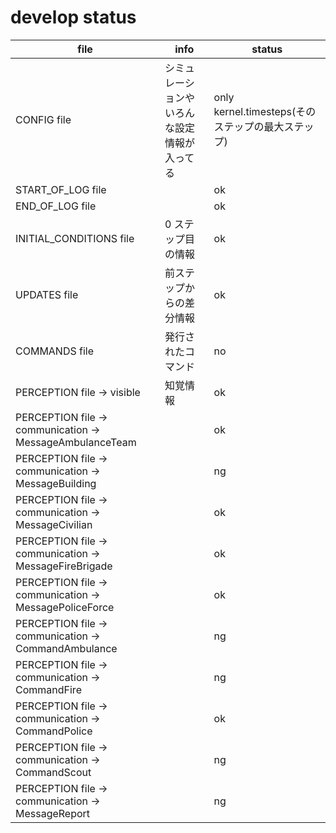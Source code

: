 # develop status

| file                                                     | info                                         | status                                            |
| -------------------------------------------------------- | -------------------------------------------- | ------------------------------------------------- |
| CONFIG file                                              | シミュレーションやいろんな設定情報が入ってる | only kernel.timesteps(そのステップの最大ステップ) |
| START_OF_LOG file                                        |                                              | ok                                                |
| END_OF_LOG file                                          |                                              | ok                                                |
| INITIAL_CONDITIONS file                                  | 0 ステップ目の情報                           | ok                                                |
| UPDATES file                                             | 前ステップからの差分情報                     | ok                                                |
| COMMANDS file                                            | 発行されたコマンド                           | no                                                |
| PERCEPTION file -> visible                               | 知覚情報                                     | ok                                                |
| PERCEPTION file -> communication -> MessageAmbulanceTeam |                                              | ok                                                |
| PERCEPTION file -> communication -> MessageBuilding      |                                              | ng                                                |
| PERCEPTION file -> communication -> MessageCivilian      |                                              | ok                                                |
| PERCEPTION file -> communication -> MessageFireBrigade   |                                              | ok                                                |
| PERCEPTION file -> communication -> MessagePoliceForce   |                                              | ok                                                |
| PERCEPTION file -> communication -> CommandAmbulance     |                                              | ng                                                |
| PERCEPTION file -> communication -> CommandFire          |                                              | ng                                                |
| PERCEPTION file -> communication -> CommandPolice        |                                              | ok                                                |
| PERCEPTION file -> communication -> CommandScout         |                                              | ng                                                |
| PERCEPTION file -> communication -> MessageReport        |                                              | ng                                                |
